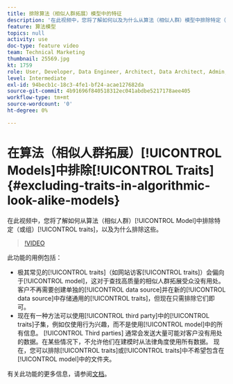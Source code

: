 ```yaml
---
title: 排除算法（相似人群拓展）模型中的特征
description: '在此视频中，您将了解如何以及为什么从算法（相似人群）模型中排除特定（或一组）特征。 '
feature: 算法模型
topics: null
activity: use
doc-type: feature video
team: Technical Marketing
thumbnail: 25569.jpg
kt: 1759
role: User, Developer, Data Engineer, Architect, Data Architect, Admin, Leader
level: Intermediate
exl-id: 94becb1c-18c3-4fe1-bf24-acae127682da
source-git-commit: 4b91696f840518312ec041abdbe5217178aee405
workflow-type: tm+mt
source-wordcount: '0'
ht-degree: 0%

---
```


# 在算法（相似人群拓展）[!UICONTROL Models]中排除[!UICONTROL Traits] {#excluding-traits-in-algorithmic-look-alike-models}

在此视频中，您将了解如何从算法（相似人群）[!UICONTROL Model]中排除特定（或组）[!UICONTROL traits]，以及为什么排除这些。

>[!VIDEO](https://video.tv.adobe.com/v/25569/?quality=12)

此功能的用例包括：

* 极其常见的[!UICONTROL traits]（如网站访客[!UICONTROL traits]）会偏向于[!UICONTROL model]，这对于查找高质量的相似人群拓展受众没有用处。 客户不再需要创建单独的[!UICONTROL data source]并在新的[!UICONTROL data source]中存储通用的[!UICONTROL traits]，但现在只需排除它们即可。
* 现在有一种方法可以使用[!UICONTROL third party]中的[!UICONTROL traits]子集，例如仅使用行为兴趣，而不是使用[!UICONTROL model]中的所有信息。 [!UICONTROL Third parties] 通常会发送大量可能对客户没有用处的数据。在某些情况下，不允许他们在建模时从法律角度使用所有数据。 现在，您可以排除[!UICONTROL traits]或[!UICONTROL traits]中不希望包含在[!UICONTROL model]中的文件夹。

有关此功能的更多信息，请参阅[文档](https://marketing.adobe.com/resources/help/en_US/aam/trait-exclusion-algo-models.html)。
